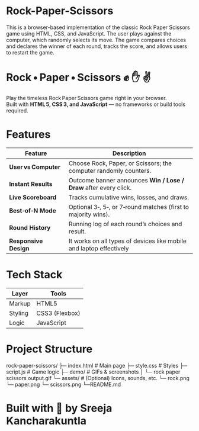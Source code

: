 # Rock-Paper-Scissors
This is a browser-based implementation of the classic Rock Paper Scissors game using HTML, CSS, and JavaScript. The user plays against the computer, which randomly selects its move. The game compares choices and declares the winner of each round, tracks the score, and allows users to restart the game.

# Rock • Paper • Scissors ✊ ✋ ✌️

Play the timeless Rock Paper Scissors game right in your browser.  
Built with **HTML 5, CSS 3, and JavaScript** — no frameworks or build tools required.

# Features
| Feature | Description |
|---------|-------------|
| **User vs Computer** | Choose Rock, Paper, or Scissors; the computer randomly counters. |
| **Instant Results** | Outcome banner announces **Win / Lose / Draw** after every click. |
| **Live Scoreboard** | Tracks cumulative wins, losses, and draws. |
| **Best‑of‑N Mode** | Optional 3‑, 5‑, or 7‑round matches (first to majority wins). |
| **Round History** | Running log of each round’s choices and result. 
| **Responsive Design**| It works on all types of devices like mobile and laptop effectively|
# Tech Stack
| Layer   | Tools |
|---------|-------|
| Markup  | HTML5 |
| Styling | CSS3 (Flexbox) |
| Logic   |  JavaScript |


# Project Structure
rock-paper-scissors/
├─ index.html          # Main page
├─ style.css           # Styles
├─ script.js           # Game logic
├─ demo/               # GIFs & screenshots
│   └─ rock paper scissors output.gif
└─ assets/             # (Optional) Icons, sounds, etc.
    └─ rock.png
    └─ paper.png
    └─ scissors.png
└─README.md  
# Built with 💙 by Sreeja Kancharakuntla